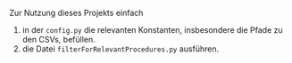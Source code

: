 Zur Nutzung dieses Projekts einfach
1. in der `config.py` die relevanten Konstanten, insbesondere die Pfade zu den CSVs, befüllen.
2. die Datei `filterForRelevantProcedures.py` ausführen.